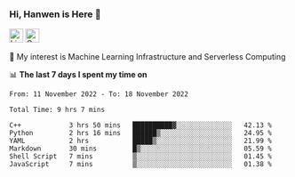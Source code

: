 ### Hi, Hanwen is Here 👋
<p>
	<a href="https://www.linkedin.com/in/liu-hanwen/"><img src="https://img.shields.io/badge/@hanwen-0A66C2?style=flat&logo=LinkedIn&logoColor=white" alt="Linkedin"  height="25px"/></a> 
	<a href="https://scholar.google.com/citations?user=HDF0su0AAAAJ"><img src="https://img.shields.io/badge/scholar-4385FE.svg?&style=plastic&logo=google-scholar&logoColor=white" alt="Google Scholar" height="25px"> </a>
</p>
🌱 My interest is Machine Learning Infrastructure and Serverless Computing

📊 **The last 7 days I spent my time on** 
<!--START_SECTION:waka-->

```text
From: 11 November 2022 - To: 18 November 2022

Total Time: 9 hrs 7 mins

C++            3 hrs 50 mins   ██████████▓░░░░░░░░░░░░░░   42.13 %
Python         2 hrs 16 mins   ██████▒░░░░░░░░░░░░░░░░░░   24.95 %
YAML           2 hrs           █████▒░░░░░░░░░░░░░░░░░░░   21.99 %
Markdown       30 mins         █▒░░░░░░░░░░░░░░░░░░░░░░░   05.59 %
Shell Script   7 mins          ▒░░░░░░░░░░░░░░░░░░░░░░░░   01.45 %
JavaScript     7 mins          ▒░░░░░░░░░░░░░░░░░░░░░░░░   01.38 %
```

<!--END_SECTION:waka-->


<!--
**david990917/david990917** is a ✨ _special_ ✨ repository because its `README.md` (this file) appears on your GitHub profile.

Here are some ideas to get you started:

- 🔭 I’m currently working on ...
- 🌱 I’m currently learning ...
- 👯 I’m looking to collaborate on ...
- 🤔 I’m looking for help with ...
- 💬 Ask me about ...
- 📫 How to reach me: ...
- 😄 Pronouns: ...
- ⚡ Fun fact: ...
-->

